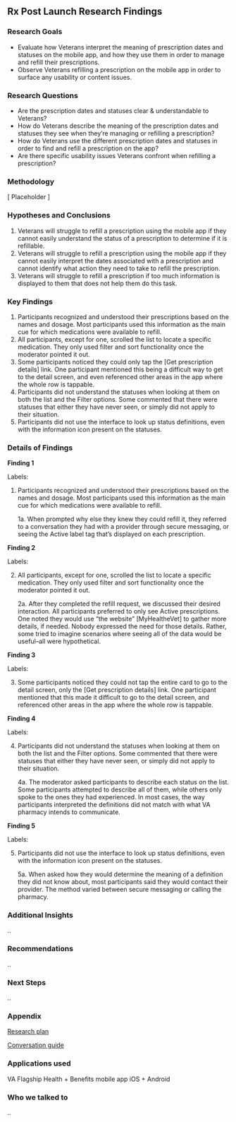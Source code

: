 ## Rx Post Launch Research Findings

### Research Goals
* Evaluate how Veterans interpret the meaning of prescription dates and statuses on the mobile app, and how they use them in order to manage and refill their prescriptions.
* Observe Veterans refilling a prescription on the mobile app in order to surface any usability or content issues.



### Research Questions
* Are the prescription dates and statuses clear & understandable to Veterans?
* How do Veterans describe the meaning of the prescription dates and statuses they see when they’re managing or refilling a prescription?
* How do Veterans use the different prescription dates and statuses in order to find and refill a prescription on the app?
* Are there specific usability issues Veterans confront when refilling a prescription?



### Methodology
[ Placeholder ]



### Hypotheses and Conclusions
1. Veterans will struggle to refill a prescription using the mobile app if they cannot easily understand the status of a prescription to determine if it is refillable.
2. Veterans will struggle to refill a prescription using the mobile app if they cannot easily interpret the dates associated with a prescription and cannot identify what action they need to take to refill the prescription.
3. Veterans will struggle to refill a prescription if too much information is displayed to them that does not help them do this task.



### Key Findings
1. Participants recognized and understood their prescriptions based on the names and dosage. Most participants used this information as the main cue for which medications were available to refill.
2. All participants, except for one, scrolled the list to locate a specific medication. They only used filter and sort functionality once the moderator pointed it out.
3. Some participants noticed they could only tap the [Get prescription details] link. One participant mentioned this being a difficult way to get to the detail screen, and even referenced other areas in the app where the whole row is tappable. 
4. Participants did not understand the statuses when looking at them on both the list and the Filter options. Some commented that there were statuses that either they have never seen, or simply did not apply to their situation.
5. Participants did not use the interface to look up status definitions, even with the information icon present on the statuses.



### Details of Findings

**Finding 1**

Labels: 

1. Participants recognized and understood their prescriptions based on the names and dosage. Most participants used this information as the main cue for which medications were available to refill.
    
    1a. When prompted why else they knew they could refill it, they referred to a conversation they had with a provider through secure messaging, or seeing the Active label tag that’s displayed on each prescription.


**Finding 2**

Labels:

2. All participants, except for one, scrolled the list to locate a specific medication. They only used filter and sort functionality once the moderator pointed it out.
    
    2a. After they completed the refill request, we discussed their desired interaction. All participants preferred to only see Active prescriptions. One noted they would use “the website” [MyHealtheVet] to gather more details, if needed. Nobody expressed the need for those details. Rather, some tried to imagine scenarios where seeing all of the data would be useful–all were hypothetical.


**Finding 3**

Labels:

3. Some participants noticed they could not tap the entire card to go to the detail screen, only the [Get prescription details] link. One participant mentioned that this made it difficult to go to the detail screen, and referenced other areas in the app where the whole row is tappable. 


**Finding 4**

Labels:

4. Participants did not understand the statuses when looking at them on both the list and the Filter options. Some commented that there were statuses that either they have never seen, or simply did not apply to their situation.
    
    4a. The moderator asked participants to describe each status on the list. Some participants attempted to describe all of them, while others only spoke to the ones they had experienced. In most cases, the way participants interpreted the definitions did not match with what VA pharmacy intends to communicate.


**Finding 5**

Labels:

5. Participants did not use the interface to look up status definitions, even with the information icon present on the statuses.
    
    5a. When asked how they would determine the meaning of a definition they did not know about, most participants said they would contact their provider. The method varied between secure messaging or calling the pharmacy.


### Additional Insights
..

### Recommendations
..

### Next Steps
..

### Appendix
[Research plan](https://github.com/department-of-veterans-affairs/va.gov-team/blob/master/products/va-mobile-app/ux-research/usability-testing/rx-post-launch/Research%20Plan.md)

[Conversation guide](https://github.com/department-of-veterans-affairs/va.gov-team/blob/master/products/va-mobile-app/ux-research/usability-testing/rx-post-launch/Conversation%20Guide.md)


### Applications used
VA Flagship Health + Benefits mobile app 
iOS + Android


### Who we talked to
..

